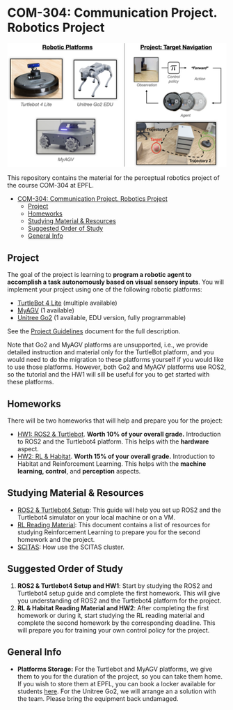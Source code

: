 # COM-304: Communication Project. Robotics Project

![Pull Figure](assets/pull-figure.png)

This repository contains the material for the perceptual robotics project of the course COM-304 at EPFL.
- [COM-304: Communication Project. Robotics Project](#com-304-communication-project-robotics-project)
  - [Project](#project)
  - [Homeworks](#homeworks)
  - [Studying Material \& Resources](#studying-material--resources)
  - [Suggested Order of Study](#suggested-order-of-study)
  - [General Info](#general-info)

## Project

The goal of the project is learning to **program a robotic agent to accomplish a task autonomously based on visual sensory inputs**. You will implement your project using one of the following robotic platforms:
- [TurtleBot 4 Lite](https://clearpathrobotics.com/turtlebot-4/) (multiple available)
- [MyAGV](https://www.elephantrobotics.com/en/myagv-en/) (1 available)
- [Unitree Go2](https://www.unitree.com/go2) (1 available, EDU version, fully programmable)


See the [Project Guidelines](https://www.overleaf.com/read/qrfkgnbmmsdj#53611f) document for the full description.

Note that Go2 and MyAGV platforms are unsupported, i.e., we provide detailed instruction and material only for the TurtleBot platform, and you would need to do the migration to these platforms yourself if you would like to use those platforms. However, both Go2 and MyAGV platforms use ROS2, so the tutorial and the HW1 will sill be useful for you to get started with these platforms.


## Homeworks
There will be two homeworks that will help and prepare you for the project:

- [HW1: ROS2 & Turtlebot](ROS_Homework/ROS2_homework_task.md). **Worth 10% of your overall grade.** Introduction to ROS2 and the Turtlebot4 platform. This helps with the **hardware** aspect.
- [HW2: RL & Habitat](RL_Habitat_Homework/RL_Habitat_Homework.ipynb). **Worth 15% of your overall grade.** Introduction to Habitat and Reinforcement Learning. This helps with the **machine learning, control**, and **perception** aspects.

## Studying Material & Resources

- [ROS2 & Turtlebot4 Setup](Turtlebot4_setup/Turtlebot4_setup_guide.md): This guide will help you set up ROS2 and the Turtlebot4 simulator on your local machine or on a VM.
- [RL Reading Material](https://docs.google.com/document/d/1zz7baFWC2G-mnlW9Ie-Xko2-k3RD4nzJ9XM1VsWalxU/edit#heading=h.h15fdpbwsi98): This document contains a list of resources for studying Reinforcement Learning to prepare you for the second homework and the project.
- [SCITAS](SCITAS_Tutorial/scitas_tutorial.md): How use the SCITAS cluster.

## Suggested Order of Study
1. **ROS2 & Turtlebot4 Setup and HW1**: Start by studying the ROS2 and Turtlebot4 setup guide and complete the first homework. This will give you understanding of ROS2 and the Turtlebot4 platform for the project.
2. **RL & Habitat Reading Material and HW2**: After completing the first homework or during it, start studying the RL reading material and complete the second homework by the corresponding deadline. This will prepare you for training your own control policy for the project.

## General Info

- **Platforms Storage:** For the Turtlebot and MyAGV platforms, we give them to you for the duration of the project, so you can take them home. If you wish to store them at EPFL, you can book a locker available for students [here](https://mycamipro.epfl.ch/client/lockerassign). For the Unitree Go2, we will arrange an a solution with the team. Please bring the equipment back undamaged. 

<!-- # Pending
- [ ] Add instructions to use the RL notebook on SCITAS after the maintenance.
- [ ] Do a final test of the RL notebook on SCITAS. -->
